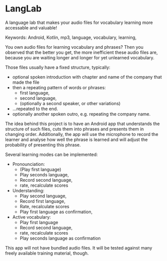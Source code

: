 # LangLab
A language lab that makes your audio files for vocabulary learning more accessable and valuable!

Keywords:  Android, Kotlin, mp3, language, vocabulary, learning, 

You own audio files for learning vocabulary and phrases?  Then you observed that the better you get, the more inefficient these audio files are, because you are waiting longer and longer for yet unlearned vocabulary.

Those files usually have a fixed structure, typically:  

* optional spoken introduction with chapter and name of the company that made the file
* then a repeating pattern of words or phrases:
    * first language, 
    * second language, 
    * (optionally a second speaker, or other variations)
* ...repeated to the end.
* optionally another spoken outro, e.g. repeating the company name.

The idea behind this project is to have an Android app that understands the structure of such files, cuts them into phrases and presents them in changing order.  Additionally, the app will use the microphone to record the learner and analyse how well the phrase is learned and will adjust the probability of presenting this phrase.

Several learning modes can be implemented:

* Pronounciation:  
    * (Play first language) 
    * Play seconds language, 
    * Record second language, 
    * rate, recalculate scores
* Understanding:
    * Play second language,
    * Record first language,
    * Rate, recalculate scores
    * Play first language as confirmation,
* Active vocabulary:
    * Play first language
    * Record second language, 
    * rate, recalculate scores
    * Play seconds language as confirmation

This app will not have bundled audio files. It will be tested against many freely available training material, though.


